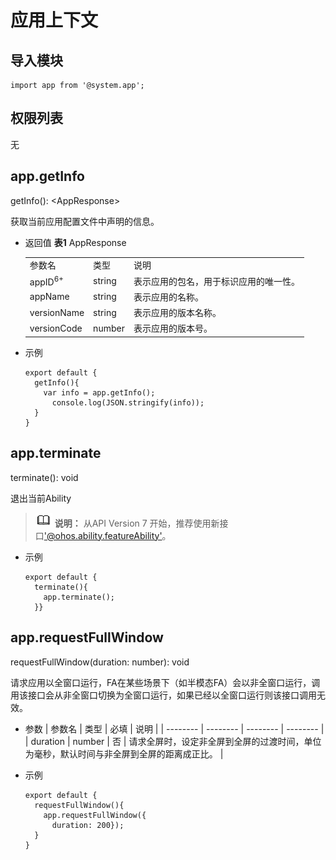 # 应用上下文


## 导入模块

```
import app from '@system.app';
```

## 权限列表

无


## app.getInfo

getInfo(): &lt;AppResponse&gt;

获取当前应用配置文件中声明的信息。

- 返回值
  **表1** AppResponse
  
  | | | |
  | -------- | -------- | -------- |
  | 参数名 | 类型 | 说明 |
  | appID<sup>6+</sup> | string | 表示应用的包名，用于标识应用的唯一性。 |
  | appName | string | 表示应用的名称。 |
  | versionName | string | 表示应用的版本名称。 |
  | versionCode | number | 表示应用的版本号。 |

- 示例
  ```
  export default {    
    getInfo(){        
      var info = app.getInfo();        
        console.log(JSON.stringify(info));    
    } 
  }
  ```


## app.terminate

terminate(): void

退出当前Ability

> ![icon-note.gif](public_sys-resources/icon-note.gif) **说明：**
> 从API Version 7 开始，推荐使用新接口['@ohos.ability.featureAbility'](js-apis-featureAbility.md)。

- 示例
  ```
  export default {    
    terminate(){        
      app.terminate();    
    }}
  ```

## app.requestFullWindow

requestFullWindow(duration: number): void

请求应用以全窗口运行，FA在某些场景下（如半模态FA）会以非全窗口运行，调用该接口会从非全窗口切换为全窗口运行，如果已经以全窗口运行则该接口调用无效。

- 参数
  | 参数名 | 类型 | 必填 | 说明 |
  | -------- | -------- | -------- | -------- |
  | duration | number | 否 | 请求全屏时，设定非全屏到全屏的过渡时间，单位为毫秒，默认时间与非全屏到全屏的距离成正比。 |

- 示例
  ```
  export default {    
    requestFullWindow(){        
      app.requestFullWindow({            
        duration: 200});    
    }
  }
  ```
